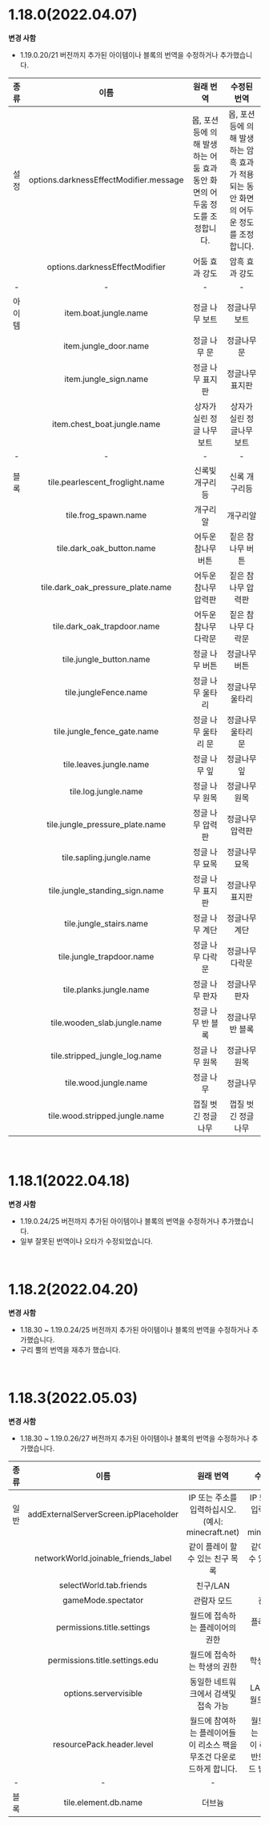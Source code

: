 # 1.18.0(2022.04.07)  
**변경 사함**  
  - 1.19.0.20/21 버전까지 추가된 아이템이나 블록의 번역을 수정하거나 추가했습니다.  
  
|종류|이름|원래 번역|수정된 번역|
|:-------:|:-----:|:---:|:---:|
|설정|options.darknessEffectModifier.message|몹, 포션 등에 의해 발생하는 어둠 효과 동안 화면의 어두움 정도를 조정합니다.|몹, 포션 등에 의해 발생하는 암흑 효과가 적용되는 동안 화면의 어두운 정도를 조정합니다.|
|  |options.darknessEffectModifier|어둠 효과 강도|암흑 효과 강도|
|-|-|-|-|
|아이템|item.boat.jungle.name|정글 나무 보트|정글나무 보트|
| |item.jungle_door.name|정글 나무 문|정글나무 문|
| |item.jungle_sign.name|정글 나무 표지판|정글나무 표지판|
| |item.chest_boat.jungle.name|상자가 실린 정글 나무 보트|상자가 실린 정글나무 보트|
|-|-|-|-|
|블록|tile.pearlescent_froglight.name|신록빛 개구리등|신록 개구리등|
| |tile.frog_spawn.name|개구리 알|개구리알|
| |tile.dark_oak_button.name|어두운 참나무 버튼|짙은 참나무 버튼|
| |tile.dark_oak_pressure_plate.name|어두운 참나무 압력판|짙은 참나무 압력판|
| |tile.dark_oak_trapdoor.name|어두운 참나무 다락문|짙은 참나무 다락문|
| |tile.jungle_button.name|정글 나무 버튼|정글나무 버튼|
| |tile.jungleFence.name|정글 나무 울타리|정글나무 울타리|
| |tile.jungle_fence_gate.name|정글 나무 울타리 문|정글나무 울타리 문|
| |tile.leaves.jungle.name|정글 나무 잎|정글나무 잎|
| |tile.log.jungle.name|정글 나무 원목|정글나무 원목|
| |tile.jungle_pressure_plate.name|정글 나무 압력판|정글나무 압력판|
| |tile.sapling.jungle.name|정글 나무 묘목|정글나무 묘목|
| |tile.jungle_standing_sign.name|정글 나무 표지판|정글나무 표지판|
| |tile.jungle_stairs.name|정글 나무 계단|정글나무 계단|
| |tile.jungle_trapdoor.name|정글 나무 다락문|정글나무 다락문|
| |tile.planks.jungle.name|정글 나무 판자|정글나무 판자|
| |tile.wooden_slab.jungle.name|정글 나무 반 블록|정글나무 반 블록|
| |tile.stripped_jungle_log.name|정글 나무 원목|정글나무 원목|
| |tile.wood.jungle.name|정글 나무|정글나무|
| |tile.wood.stripped.jungle.name|껍질 벗긴 정글 나무|껍질 벗긴 정글나무|
  
<br>
  
# 1.18.1(2022.04.18)  
**변경 사함**  
  - 1.19.0.24/25 버전까지 추가된 아이템이나 블록의 번역을 수정하거나 추가했습니다.  
  - 일부 잘못된 번역이나 오타가 수정되었습니다.  
  
<br>
  
# 1.18.2(2022.04.20)  
**변경 사함**  
  - 1.18.30 ~ 1.19.0.24/25 버전까지 추가된 아이템이나 블록의 번역을 수정하거나 추가했습니다.  
  - 구리 뿔의 번역을 재추가 했습니다.  
  
<br>
  
# 1.18.3(2022.05.03)  
**변경 사함**  
  - 1.18.30 ~ 1.19.0.26/27 버전까지 추가된 아이템이나 블록의 번역을 수정하거나 추가했습니다.  
  
|종류|이름|원래 번역|수정된 번역|
|:-------:|:-----:|:---:|:---:|
|일반|addExternalServerScreen.ipPlaceholder|IP 또는 주소를 입력하십시오. (예시: minecraft.net)|IP 또는 주소를 입력해주세요. (예시: minecraft.net)|
|  |networkWorld.joinable_friends_label|같이 플레이 할수 있는 친구 목록|같이 플레이할 수 있는 친구 목록|
|  |selectWorld.tab.friends|친구/LAN|친구|
|  |gameMode.spectator|관람자 모드|관전 모드|
|  |permissions.title.settings|월드에 접속하는 플레이어의 권한|플레이어 기본 권한|
|  |permissions.title.settings.edu|월드에 접속하는 학생의 권한|학생 기본 권한|
|  |options.servervisible|동일한 네트워크에서 검색및 접속 가능|LAN 플레이어 월드 검색 가능|
|  |resourcePack.header.level|월드에 참여하는 플레이어들이 리소스 팩을 무조건 다운로드하게 합니다.|월드에 참여하는 플레이어들이 리소스 팩을 반드시 다운로드 받게 합니다.|
|-|-|-|-|
|블록|tile.element.db.name|더브늄|두브늄|